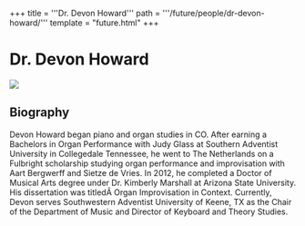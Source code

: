 +++
title = '''Dr. Devon Howard'''
path = '''/future/people/dr-devon-howard/'''
template = "future.html"
+++

<h1>Dr. Devon Howard</h1>

<img class="speaker-photo" src="https://custom.cvent.com/C3A4539B19F74ABCB6FCE437F6BC0A74/files/event/910aaf2914d44586a56fbd0b3b2c31c0/ee158f8e324644dd83440ebe2b8b54a5.jpg">
<h2>Biography</h2>
<p>Devon Howard began piano and organ studies in CO. After earning a Bachelors in Organ Performance with Judy Glass at Southern Adventist University in Collegedale Tennessee, he went to The Netherlands on a Fulbright scholarship studying organ performance and improvisation with Aart Bergwerff and Sietze de Vries. In 2012, he completed a Doctor of Musical Arts degree under Dr. Kimberly Marshall at Arizona State University. His dissertation was titledÂ Organ Improvisation in Context. Currently, Devon serves Southwestern Adventist University of Keene, TX as the Chair of the Department of Music and Director of Keyboard and Theory Studies.</p>

